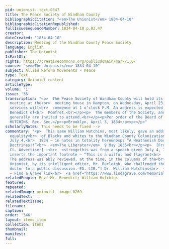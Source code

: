 ```yaml
---
pid: unionist--text-0347
title: The Peace Society of Windham County
bibliographicCitation: "<em>The Unionist</em> 1834-04-10"
bibliographicCitationRepublished: 
fullIssueSequenceNumber: 1834-04-10 p.03.47
creator: 
dateCreated: '1834-04-10'
description: Meeting of the Windham County Peace Society
language: English
publisher: The Unionist
IsPartOf: 
rights: https://creativecommons.org/publicdomain/mark/1.0/
source: "<em>The Unionist</em> 1834-04-10"
subject: Allied Reform Movements - Peace
type: Text
category: Unionist content
articleType: 
volume: '1'
issue: '36'
transcription: "<p>  The Peace Society of Windham County will hold its semi-annual
  meeting at the<br>  meeting house in Hampton, on Wednesday, April 23, 1834. Public
  services will<br>  commence at 1 o’clock P.M. An address is expected from Rev. Mr.
  Benedict of<br>  Pomfret.<br></p><p>  The members of the Society, and the public
  generally are invited to attend.<br></p><p>Per order of the Board of Directors.</p><p>Wm.
  HUTCHINS, Rec. Sec.</p><p>Brooklyn, April 3, 1834</p><p></p>"
scholarlyNotes: This needs to be fixed -->
commentary: '<p>  This same William Hutchins, most likely, gave an address declaiming
  equality<br>  of Blacks and whites to the Windham County Colonization Society on
  July 4,<br>  1834 – in notes in totality here&nbsp; “A Heathenish Doctor: Genuine<br>  Colonization
  Doctrines!!”<br>  <em>The Liberator</em>  9 May 1835<br></p><p>  [From the Brooklyn,
  Ct. Advertiser] –<br>  <strong>this was from a speech given July 4, 1834</strong>  [WLG
  inserts the important footnote – “This is a wilful and flagrant<br>  falsehood.
  The address was ably reviewed, at the time, in the columns of the<br>  Brooklyn
  Unionist, by its intelligent editor, Mr. Burleigh, who challenged the<br>  heathenish
  doctor to a public discussion.—ED. LIB.”] Dr. William Hutchins<br>  (1804-1845)
  – Find a Grave link<br>  <a href="https://www.findagrave.com/memorial/115911613/william-hutchins">    here<br>  </a></p>'
relatedPeople: Rev. Mr. Benedict; William Hutchins
featured: 
repeated: 
relatedImage: unionist--image-0269
relatedText: 
relatedTextIssue: 
filename: 
caption: 
order: '346'
layout: items_item
collection: items
thumbnail: 
manifest: 
full: 
---
```


